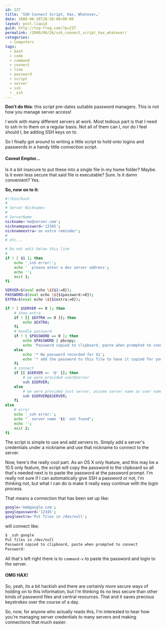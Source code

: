 ```yaml
---
id: 237
title: 'SSH Connect Script, Hax, Whatever…'
date: 2008-06-26T20:58:00+00:00
layout: post.liquid
guid: http://top-frog.com/?p=237
permalink: /2008/06/26/ssh_connect_script_hax_whatever/
categories:
  - Computers
tags:
  - bash
  - code
  - command
  - connect
  - line
  - password
  - script
  - server
  - ssh
  - _ssh
---
```


<div class="alert error">
<p><b>Don't do this</b>: this script pre-dates suitable password managers. This is not how you manage server access!</p>
</div>

I work with many different servers at work. Most tedious part is that I need to ssh in to them on a regular basis. Not all of them can I, nor do I feel should I, be adding SSH keys on to.

So I finally got around to writing a little script to hold onto logins and passwords in a handy little connection script.

#### Caveat Emptor…

Is it a bit insecure to put these into a single file in my home folder? Maybe. Is it even less secure that said file is executable? Sure. Is it damn convenient? Yes.

**So, now on to it:**

``` sh
#!/bin/bash
#
# Server Nicknames
#
# ServerName
nickname='me@server.com';
nicknamepassword='12345';
nicknameextra='an extra reminder';
#
# etc...

# Do not edit below this line
#
if ! [ $1 ]; then
	echo '_ssh error:';
	echo '	please enter a dev server address';
	echo '';
	exit 1;
fi

SERVER=$(eval echo \${$1:=0});
PASSWORD=$(eval echo \${$1password:=0});
EXTRA=$(eval echo \${$1extra:=0});

if ! [ $SERVER == 0 ]; then
	# show extra
	if ! [[ $EXTRA == 0 ]]; then
		echo $EXTRA;
	fi
	# handle password
	if ! [ $PASSWORD == 0 ]; then
		echo $PASSWORD | pbcopy;
		echo 'Password copied to clipboard, paste when prompted to connect';
	else
		echo '* No password recorded for $1';
		echo '* add the password to this file to have it copied for you when connecting';
	fi
	# connect
	if [[ $SERVER =~ '@' ]]; then
		# we were provided user@server
		ssh $SERVER;
	else
		# we were provided just server, assume server name as user name
		ssh $SERVER@$SERVER;
	fi
else
	# error
	echo '_ssh error:';
	echo "	server name '$1' not found";
	echo '';
	exit 2;
fi
```

The script is simple to use and add servers to. Simply add a server's credentials under a nickname and use that nickname to connect to the server. 

Now, here's the really cool part. As an OS X only feature, and this may be a 10.5 only feature, the script will copy the password to the clipboard so all that's needed next is to paste the password at the password prompt. I'm really not sure if I can automatically give SSH a password or not, I'm thinking not, but what I can do is make it really easy continue with the login process. 

That means a connection that has been set up like:

``` sh
google='me@google.com';
googlepassword='12345';
googleextra='Put files in /dev/null';
```

will connect like:

``` sh
$ _ssh google
Put files in /dev/null
Password copied to clipboard, paste when prompted to connect
Password:
```

All that's left right there is to `command-v` to paste the password and login to the server.

#### OMG HAX!

So, yeah, its a bit hackish and there are certainly more secure ways of holding on to this information, but I'm thinking its no less secure than other kinds of password files and central resources. That and it saves precious keystrokes over the course of a day.

So, now, for anyone who actually reads this, I'm interested to hear how you're managing server credentials to many servers and making connections that much easier.
